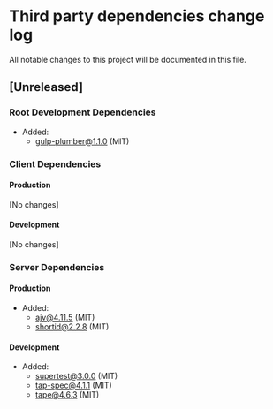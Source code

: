# Third party dependencies change log
All notable changes to this project will be documented in this file.

## [Unreleased]

### Root Development Dependencies
- Added:
  - [gulp-plumber@1.1.0](https://github.com/floatdrop/gulp-plumber/tree/v1.1.0) (MIT)

### Client Dependencies

#### Production

[No changes]

#### Development

[No changes]

### Server Dependencies

#### Production

- Added:
  - [ajv@4.11.5](https://github.com/epoberezkin/ajv/tree/4.11.0) (MIT)
  - [shortid@2.2.8](https://github.com/dylang/shortid/tree/2.2.8) (MIT)

#### Development

- Added:
  - [supertest@3.0.0](https://github.com/visionmedia/supertest/tree/v3.0.0) (MIT)
  - [tap-spec@4.1.1](https://github.com/scottcorgan/tap-spec/tree/4.1.1) (MIT)
  - [tape@4.6.3](https://github.com/substack/tape/tree/v4.6.3) (MIT)

